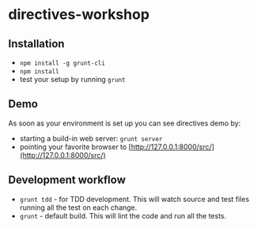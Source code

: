 directives-workshop
===================

## Installation

* `npm install -g grunt-cli`
* `npm install`
* test your setup by running `grunt`

## Demo

As soon as your environment is set up you can see directives demo by:
* starting a build-in web server: `grunt server`
* pointing your favorite browser to [http://127.0.0.1:8000/src/](http://127.0.0.1:8000/src/)

## Development workflow

* `grunt tdd` - for TDD development. This will watch source and test files running all the test on each change.
* `grunt` - default build. This will lint the code and run all the tests.